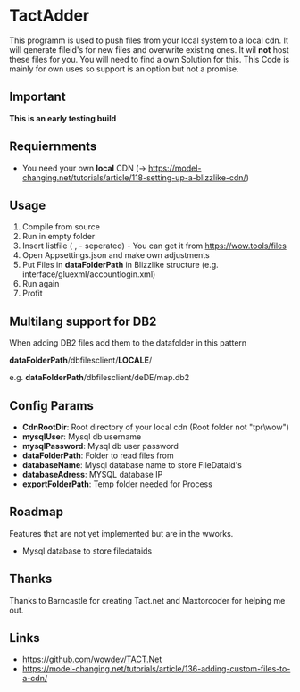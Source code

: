 # TactAdder
This programm is used to push files from your local system to a local cdn. It will generate fileid's for new files and overwrite existing ones.
It wil **not** host these files for you. You will need to find a own Solution for this. This Code is mainly for own uses so support is an option but not a promise.
## Important
**This is an early testing build**
## Requiernments
- You need your own **local** CDN (-> https://model-changing.net/tutorials/article/118-setting-up-a-blizzlike-cdn/)
## Usage
1. Compile from source
2. Run in empty folder
3. Insert listfile ( , - seperated) - You can get it from https://wow.tools/files
4. Open Appsettings.json and make own adjustments
5. Put Files in **dataFolderPath** in Blizzlike structure (e.g. interface/gluexml/accountlogin.xml)
6. Run again
7. Profit

## Multilang support for DB2
When adding DB2 files add them to the datafolder in this pattern

**dataFolderPath**/dbfilesclient/**LOCALE**/

e.g. **dataFolderPath**/dbfilesclient/deDE/map.db2

## Config Params
-  **CdnRootDir**: Root directory of your local cdn (Root folder not "tpr\wow")
- **mysqlUser**: Mysql db username
- **mysqlPassword**: Mysql db user password
- **dataFolderPath**: Folder to read files from
- **databaseName**: Mysql database name to store FileDataId's
- **databaseAdress**: MYSQL database IP
- **exportFolderPath**: Temp folder needed for Process
## Roadmap
Features that are not yet implemented but are in the wworks.
- Mysql database to store filedataids
## Thanks
Thanks to Barncastle for creating Tact.net and Maxtorcoder for helping me out.
## Links
- https://github.com/wowdev/TACT.Net 
- https://model-changing.net/tutorials/article/136-adding-custom-files-to-a-cdn/
